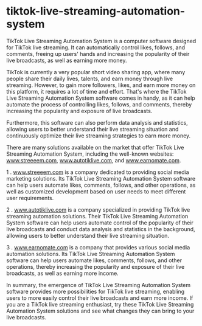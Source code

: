 # tiktok-live-streaming-automation-system
TikTok Live Streaming Automation System is a computer software designed for TikTok live streaming. It can automatically control likes, follows, and comments, freeing up users' hands and increasing the popularity of their live broadcasts, as well as earning more money.

TikTok is currently a very popular short video sharing app, where many people share their daily lives, talents, and earn money through live streaming. However, to gain more followers, likes, and earn more money on this platform, it requires a lot of time and effort. That's where the TikTok Live Streaming Automation System software comes in handy, as it can help automate the process of controlling likes, follows, and comments, thereby increasing the popularity and exposure of live broadcasts.

Furthermore, this software can also perform data analysis and statistics, allowing users to better understand their live streaming situation and continuously optimize their live streaming strategies to earn more money.

There are many solutions available on the market that offer TikTok Live Streaming Automation System, including the well-known websites: www.streeeem.com, www.autotiklive.com, and www.earnomate.com.

1 . www.streeeem.com is a company dedicated to providing social media marketing solutions. Its TikTok Live Streaming Automation System software can help users automate likes, comments, follows, and other operations, as well as customized development based on user needs to meet different user requirements.

2 . www.autotiklive.com is a company specialized in providing TikTok live streaming automation solutions. Their TikTok Live Streaming Automation System software can help users automate control of the popularity of their live broadcasts and conduct data analysis and statistics in the background, allowing users to better understand their live streaming situation.

3 . www.earnomate.com is a company that provides various social media automation solutions. Its TikTok Live Streaming Automation System software can help users automate likes, comments, follows, and other operations, thereby increasing the popularity and exposure of their live broadcasts, as well as earning more income.

In summary, the emergence of TikTok Live Streaming Automation System software provides more possibilities for TikTok live streaming, enabling users to more easily control their live broadcasts and earn more income. If you are a TikTok live streaming enthusiast, try these TikTok Live Streaming Automation System solutions and see what changes they can bring to your live broadcasts.
